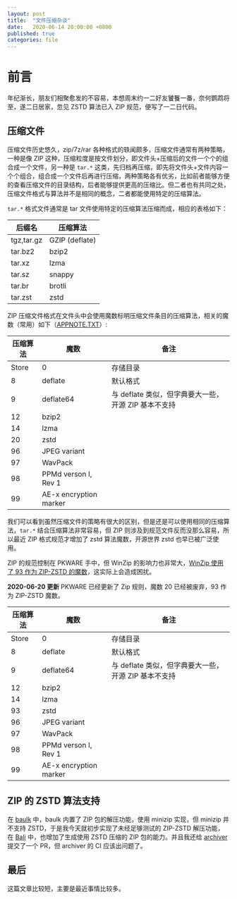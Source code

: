 ```yaml
---
layout: post
title:  "文件压缩杂谈"
date:   2020-06-14 20:00:00 +0800
published: true
categories: file
---
```


# 前言

年纪渐长，朋友们相聚愈发的不容易，本想周末约一二好友饕餮一番，奈何鹦鹉将至，遂二日居家，忽见 ZSTD 算法已入 ZIP 规范，便写了一二日代码。

## 压缩文件

压缩文件历史悠久，zip/7z/rar 各种格式的轶闻颇多，压缩文件通常有两种策略，一种是像 ZIP 这种，压缩粒度是按文件划分，即文件头+压缩后的文件一个个的组合成一个文件，另一种是 `tar.*` 这类，先归档再压缩，即先将文件头+文件内容一个个组合，组合成一个文件后再进行压缩，两种策略各有优劣，比如前者能够方便的查看压缩文件的目录结构，后者能够提供更高的压缩比。但二者也有共同之处，压缩文件格式与算法并不是相同的概念，二者都能使用特定的压缩算法。

`tar.*` 格式文件通常是 tar 文件使用特定的压缩算法压缩而成，相应的表格如下：

|后缀名|压缩算法|
|---|---|
|tgz,tar.gz|GZIP (deflate)|
|tar.bz2|bzip2|
|tar.xz|lzma|
|tar.sz|snappy|
|tar.br|brotli|
|tar.zst|zstd|

ZIP 压缩文件格式在文件头中会使用魔数标明压缩文件条目的压缩算法，相关的魔数（常用）如下（[APPNOTE.TXT](https://pkware.cachefly.net/webdocs/casestudies/APPNOTE.TXT)）:

|压缩算法|魔数|备注|
|---|---|---|
|Store|0|存储目录|
|8|deflate|默认格式|
|9|deflate64|与 deflate 类似，但字典要大一些，开源 ZIP 基本不支持|
|12|bzip2||
|14|lzma||
|20|zstd||
|96|JPEG variant||
|97|WavPack||
|98|PPMd verson I, Rev 1||
|99|AE-x encryption marker||

我们可以看到虽然压缩文件的策略有很大的区别，但是还是可以使用相同的压缩算法，`tar.*` 结合压缩算法非常容易，但 ZIP 则涉及到规范文件反而没那么容易，所以最近 ZIP 格式规范才增加了 zstd 算法魔数，开源世界 zstd 也早已被广泛使用。

ZIP 的规范控制在 PKWARE 手中，但 WinZip 的影响力也非常大，[WinZip 使用了 93 作为 ZIP-ZSTD 的魔数](https://github.com/mcmilk/7-Zip-zstd/issues/132)，这实际上会造成困扰。

**2020-06-20 更新** PKWARE 已经更新了 Zip 规则，魔数 20 已经被废弃，93 作为 ZIP-ZSTD 魔数。

|压缩算法|魔数|备注|
|---|---|---|
|Store|0|存储目录|
|8|deflate|默认格式|
|9|deflate64|与 deflate 类似，但字典要大一些，开源 ZIP 基本不支持|
|12|bzip2||
|14|lzma||
|93|zstd||
|96|JPEG variant||
|97|WavPack||
|98|PPMd verson I, Rev 1||
|99|AE-x encryption marker||

## ZIP 的 ZSTD 算法支持

在 [baulk](https://github.com/baulk/baulk) 中，baulk 内置了 ZIP 包的解压功能，使用 minizip 实现，但 minizip 并不支持 ZSTD，于是我今天就初步实现了未经足够测试的 ZIP-ZSTD 解压功能，在 [Bali](https://github.com/balibuild/bali) 中，也增加了生成使用 ZSTD 压缩的 ZIP 包的能力。并且我还给 [archiver](https://github.com/mholt/archiver/pull/223) 提交了一个 PR，但 archiver 的 CI 应该出问题了。

## 最后

这篇文章比较短，主要是最近事情比较多。